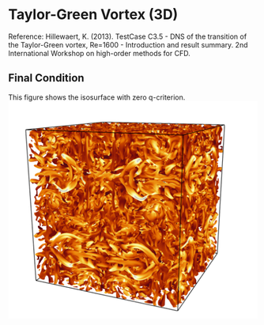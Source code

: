# Taylor-Green Vortex (3D)

Reference: Hillewaert, K. (2013). TestCase C3.5 - DNS of the transition of the Taylor-Green vortex, Re=1600 - Introduction and result summary. 2nd International Workshop on high-order methods for CFD.

## Final Condition
This figure shows the isosurface with zero q-criterion.
![Density](result.png)

